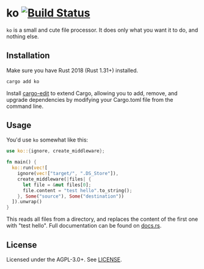 # ko [![Build Status](https://travis-ci.org/komaeda/ko.svg?branch=master)](https://travis-ci.org/komaeda/ko)

`ko` is a small and cute file processor. It does only what you want it to do, and nothing else.

## Installation

Make sure you have Rust 2018 (Rust 1.31+) installed.

```sh
cargo add ko
```

Install [cargo-edit](https://github.com/killercup/cargo-edit) to extend Cargo, allowing you to add, remove, and upgrade dependencies by modifying your Cargo.toml file from the command line.

## Usage

You'd use `ko` somewhat like this:

```rust
use ko::{ignore, create_middleware};

fn main() {
  ko::run(vec![
    ignore(vec!["target/", ".DS_Store"]),
    create_middleware(|files| {
      let file = &mut files[0];
      file.content = "test hello".to_string();
    }, Some("source"), Some("destination"))
  ]).unwrap()
}
```

This reads all files from a directory, and replaces the content of the first one with "test hello". Full documentation can be found on [docs.rs](http://docs.rs/ko).

## License

Licensed under the AGPL-3.0+. See [LICENSE](./LICENSE).
